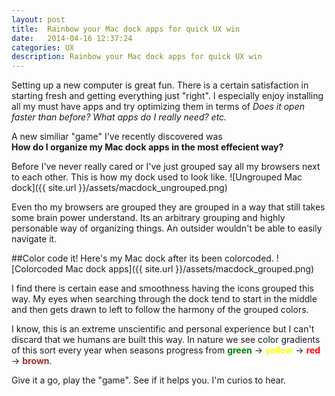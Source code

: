 ```yaml
---
layout: post
title:  Rainbow your Mac dock apps for quick UX win
date:   2014-04-16 12:37:24
categories: UX
description: Rainbow your Mac dock apps for quick UX win
---
```


Setting up a new computer is great fun. There is a certain satisfaction in starting fresh and getting everything just "right". I especially enjoy installing all my must have apps and try optimizing them in terms of _Does it open faster than before?_ _What apps do I really need? etc._

A new similiar "game" I've recently discovered was <br>__How do I organize my Mac dock apps in the most effecient way?__ 

Before I've never really cared or I've just grouped say all my browsers next to each other. This is how my dock used to look like. 
![Ungrouped Mac dock]({{ site.url }}/assets/macdock_ungrouped.png)

Even tho my browsers are grouped they are grouped in a way that still takes some brain power understand. Its an arbitrary grouping and highly personable way of organizing things. An outsider wouldn't be able to easily navigate it.   

##Color code it!
Here's my Mac dock after its been colorcoded. 
![Colorcoded Mac dock apps]({{ site.url }}/assets/macdock_grouped.png)

I find there is certain ease and smoothness having the icons grouped this way. My eyes when searching through the dock tend to start in the middle and then gets drawn to left to follow the harmony of the grouped colors. 

I know, this is an extreme unscientific and personal experience but I can't discard that we humans are built this way. In nature we see color gradients of this sort every year when seasons progress from <b style="color: green;">green</b> -> <b style="color: yellow;">yellow</b> -> <b style="color: red;">red</b> -> <b style="color: brown;">brown</b>. 

Give it a go, play the "game". See if it helps you. I'm curios to hear.
